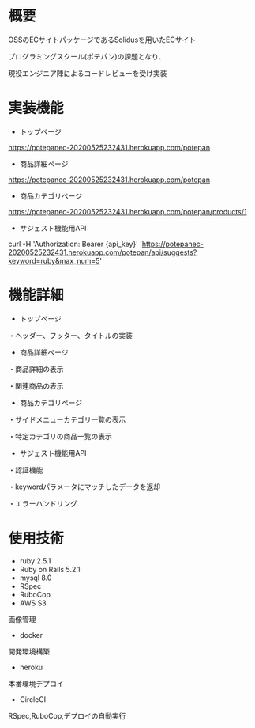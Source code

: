 # 概要
OSSのECサイトパッケージであるSolidusを用いたECサイト

プログラミングスクール(ポテパン)の課題となり、

現役エンジニア陣によるコードレビューを受け実装

# 実装機能
- トップページ

https://potepanec-20200525232431.herokuapp.com/potepan

- 商品詳細ページ

https://potepanec-20200525232431.herokuapp.com/potepan

- 商品カテゴリページ

https://potepanec-20200525232431.herokuapp.com/potepan/products/1

- サジェスト機能用API

curl -H 'Authorization: Bearer {api_key}' 'https://potepanec-20200525232431.herokuapp.com/potepan/api/suggests?keyword=ruby&max_num=5'


# 機能詳細

- トップページ

・ヘッダー、フッター、タイトルの実装

- 商品詳細ページ

・商品詳細の表示

・関連商品の表示

- 商品カテゴリページ

・サイドメニューカテゴリ一覧の表示

・特定カテゴリの商品一覧の表示

- サジェスト機能用API

・認証機能

・keywordパラメータにマッチしたデータを返却

・エラーハンドリング

# 使用技術
- ruby 2.5.1
- Ruby on Rails 5.2.1
- mysql 8.0
- RSpec
- RuboCop
- AWS S3

画像管理

- docker

開発環境構築
- heroku

本番環境デプロイ

- CircleCI

RSpec,RuboCop,デプロイの自動実行

